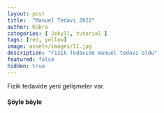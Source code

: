 ```yaml
---
layout: post
title:  "Manuel Tedavi 2022"
author: Kübra
categories: [ Jekyll, tutorial ]
tags: [red, yellow]
image: assets/images/11.jpg
description: "Fizik Tedavide manuel tedavi oldu"
featured: false
hidden: true
---
```


Fizik tedavide yeni gelişmeler var.

#### Şöyle böyle


